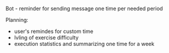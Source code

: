 Bot - reminder for sending message one time per needed period

Planning:
- user's remindes for custom time
- lvling of exercise difficulty
- execution statistics and summarizing one time for a week 
